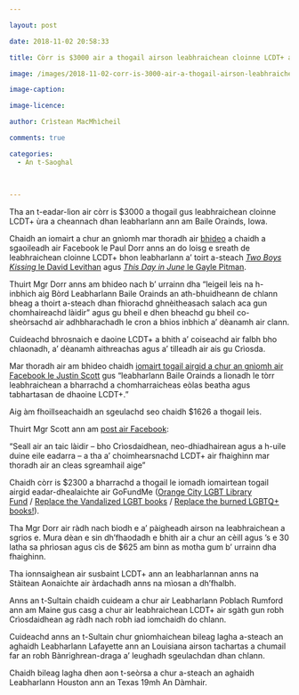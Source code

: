```yaml
---

layout: post

date: 2018-11-02 20:58:33

title: Còrr is $3000 air a thogail airson leabhraichean cloinne LCDT+ a thoirt ri leabharlann Ameireaganach

image: /images/2018-11-02-corr-is-3000-air-a-thogail-airson-leabhraichean-cloinne-lcdt-a-thoirt-ri-leabharlann-ameireaganach.jpg

image-caption:

image-licence:

author: Crìstean MacMhìcheil

comments: true

categories:
  - An t-Saoghal
  
  

---
```


Tha an t-eadar-lìon air còrr is $3000 a thogail gus leabhraichean cloinne LCDT+ ùra a cheannach dhan leabharlann ann am Baile Orainds, Iowa.

<!--more-->

Chaidh an iomairt a chur an gnìomh mar thoradh air [bhideo][1] a chaidh a sgaoileadh air Facebook le Paul Dorr anns an do loisg e sreath de leabhraichean cloinne LCDT+ bhon leabharlann a&#8217; toirt a-steach [_Two Boys Kissing_ le David Levithan][2] agus [_This Day in June_ le Gayle Pitman][3].

Thuirt Mgr Dorr anns am bhideo nach b&#8217; urrainn dha &#8220;leigeil leis na h-inbhich aig Bòrd Leabharlann Baile Orainds an ath-bhuidheann de chlann bheag a thoirt a-steach dhan fhìorachd ghnèitheasach salach aca gun chomhaireachd làidir&#8221; agus gu bheil e dhen bheachd gu bheil co-sheòrsachd air adhbharachadh le cron a bhios inbhich a&#8217; dèanamh air clann.

Cuideachd bhrosnaich e daoine LCDT+ a bhith a&#8217; coiseachd air falbh bho chlaonadh, a&#8217; dèanamh aithreachas agus a&#8217; tilleadh air ais gu Crìosda.

Mar thoradh air am bhideo chaidh [iomairt togail airgid a chur an gnìomh air Facebook le Justin Scott][4] gus &#8220;leabharlann Baile Orainds a lìonadh le tòrr leabhraichean a bharrachd a chomharraicheas eòlas beatha agus tabhartasan de dhaoine LCDT+.&#8221;

Aig àm fhoillseachaidh an sgeulachd seo chaidh $1626 a thogail leis.

Thuirt Mgr Scott ann am [post air Facebook][5]:

&#8220;Seall air an taic làidir &#8211; bho Crìosdaidhean, neo-dhiadhairean agus a h-uile duine eile eadarra &#8211; a tha a&#8217; choimhearsnachd LCDT+ air fhaighinn mar thoradh air an cleas sgreamhail aige&#8221;

Chaidh còrr is $2300 a bharrachd a thogail le iomadh iomairtean togail airgid eadar-dhealaichte air GoFundMe ([Orange City LGBT Library Fund][6] / [Replace the Vandalized LGBT books][7] / [Replace the burned LGBTQ+ books!][8]).

Tha Mgr Dorr air ràdh nach biodh e a&#8217; pàigheadh airson na leabhraichean a sgrios e. Mura dèan e sin dh&#8217;fhaodadh e bhith air a chur an cèill agus &#8217;s e 30 latha sa phrìosan agus cìs de $625 am binn as motha gum b&#8217; urrainn dha fhaighinn.

Tha ionnsaighean air susbaint LCDT+ ann an leabharlannan anns na Stàitean Aonaichte air àrdachadh anns na mìosan a dh&#8217;fhalbh.

Anns an t-Sultain chaidh cuideam a chur air Leabharlann Poblach Rumford ann am Maine gus casg a chur air leabhraichean LCDT+ air sgàth gun robh Crìosdaidhean ag ràdh nach robh iad iomchaidh do chlann.

Cuideachd anns an t-Sultain chur gnìomhaichean bileag lagha a-steach an aghaidh Leabharlann Lafayette ann an Louisiana airson tachartas a chumail far an robh Bànrighrean-draga a&#8217; leughadh sgeulachdan dhan chlann.

Chaidh bileag lagha dhen aon t-seòrsa a chur a-steach an aghaidh Leabharlann Houston ann an Texas 19mh An Dàmhair.

 [1]: https://www.facebook.com/407614879417079/videos/2266061786797493/
 [2]: https://www.amazon.co.uk/dp/B00ITQ7LOA/
 [3]: https://www.amazon.co.uk/dp/B00JWXO1LA/
 [4]: https://www.facebook.com/donate/351204935645587/
 [5]: https://www.facebook.com/jscott23/posts/10156712728388688
 [6]: https://uk.gofundme.com/orange-city-lgbt-library-fund
 [7]: https://uk.gofundme.com/replace-the-vandalized-lgbt-books
 [8]: https://www.gofundme.com/replace-the-burned-lgbtq-books
